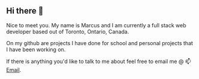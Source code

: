 ## Hi there 👋

Nice to meet you. My name is Marcus and I am currently a full stack web developer based out of Toronto, Ontario, Canada.

On my github are projects I have done for school and personal projects that I have been working on.

If there is anything you'd like to talk to me about feel free to email me @ 📫[Email](mailto:marcus.jeong96@gmail.com).

<!--
**MJdesigns96/MJdesigns96** is a ✨ _special_ ✨ repository because its `README.md` (this file) appears on your GitHub profile.

Here are some ideas to get you started:

- 🔭 I’m currently working on ...
- 🌱 I’m currently learning ...
- 👯 I’m looking to collaborate on ...
- 🤔 I’m looking for help with ...
- 💬 Ask me about ...
- 📫 How to reach me: ...
- 😄 Pronouns: ...
- ⚡ Fun fact: ...
-->
